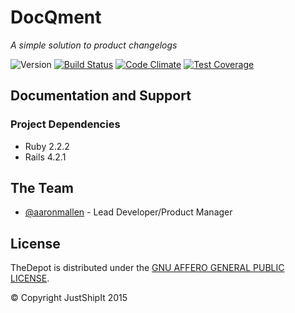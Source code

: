 DocQment
================
*A simple solution to product changelogs*

![Version](https://img.shields.io/badge/version-0.1.0--alpha1.0.0-blue.svg)
[![Build Status](https://travis-ci.org/JustShipIt/docQment.svg?branch=master)](https://travis-ci.org/JustShipIt/docQment)
[![Code Climate](https://codeclimate.com/github/JustShipIt/docQment/badges/gpa.svg)](https://codeclimate.com/github/JustShipIt/docQment)
[![Test Coverage](https://codeclimate.com/github/JustShipIt/docQment/badges/coverage.svg)](https://codeclimate.com/github/JustShipIt/docQment)


Documentation and Support
-------------------------
### Project Dependencies
* Ruby 2.2.2
* Rails 4.2.1

The Team
-------
* [@aaronmallen](https://github.com/aaronmallen) - Lead Developer/Product Manager

License
-------
TheDepot is distributed under the [GNU AFFERO GENERAL PUBLIC LICENSE](LICENSE).

&copy; Copyright JustShipIt 2015